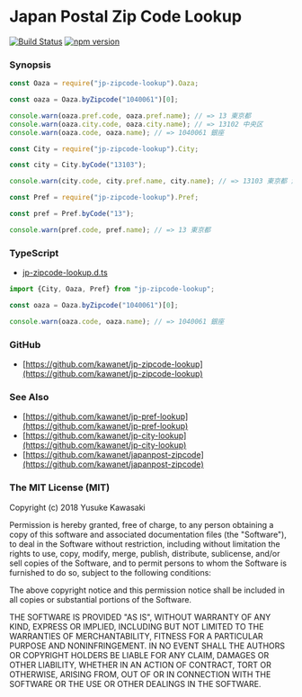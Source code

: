 # Japan Postal Zip Code Lookup

[![Build Status](https://travis-ci.org/kawanet/jp-zipcode-lookup.svg?branch=master)](https://travis-ci.org/kawanet/jp-zipcode-lookup) [![npm version](https://badge.fury.io/js/jp-zipcode-lookup.svg)](https://badge.fury.io/js/jp-zipcode-lookup)

### Synopsis

```js
const Oaza = require("jp-zipcode-lookup").Oaza;

const oaza = Oaza.byZipcode("1040061")[0];

console.warn(oaza.pref.code, oaza.pref.name); // => 13 東京都
console.warn(oaza.city.code, oaza.city.name); // => 13102 中央区
console.warn(oaza.code, oaza.name); // => 1040061 銀座
```

```js
const City = require("jp-zipcode-lookup").City;

const city = City.byCode("13103");

console.warn(city.code, city.pref.name, city.name); // => 13103 東京都 港区
```

```js
const Pref = require("jp-zipcode-lookup").Pref;

const pref = Pref.byCode("13");

console.warn(pref.code, pref.name); // => 13 東京都
```

### TypeScript

- [jp-zipcode-lookup.d.ts](https://github.com/kawanet/jp-zipcode-lookup/blob/master/types/jp-zipcode-lookup.d.ts)

```typescript
import {City, Oaza, Pref} from "jp-zipcode-lookup";

const oaza = Oaza.byZipcode("1040061")[0];

console.warn(oaza.code, oaza.name); // => 1040061 銀座
```

### GitHub

- [https://github.com/kawanet/jp-zipcode-lookup](https://github.com/kawanet/jp-zipcode-lookup)

### See Also

- [https://github.com/kawanet/jp-pref-lookup](https://github.com/kawanet/jp-pref-lookup)
- [https://github.com/kawanet/jp-city-lookup](https://github.com/kawanet/jp-city-lookup)
- [https://github.com/kawanet/japanpost-zipcode](https://github.com/kawanet/japanpost-zipcode)

### The MIT License (MIT)

Copyright (c) 2018 Yusuke Kawasaki

Permission is hereby granted, free of charge, to any person obtaining a copy
of this software and associated documentation files (the "Software"), to deal
in the Software without restriction, including without limitation the rights
to use, copy, modify, merge, publish, distribute, sublicense, and/or sell
copies of the Software, and to permit persons to whom the Software is
furnished to do so, subject to the following conditions:

The above copyright notice and this permission notice shall be included in all
copies or substantial portions of the Software.

THE SOFTWARE IS PROVIDED "AS IS", WITHOUT WARRANTY OF ANY KIND, EXPRESS OR
IMPLIED, INCLUDING BUT NOT LIMITED TO THE WARRANTIES OF MERCHANTABILITY,
FITNESS FOR A PARTICULAR PURPOSE AND NONINFRINGEMENT. IN NO EVENT SHALL THE
AUTHORS OR COPYRIGHT HOLDERS BE LIABLE FOR ANY CLAIM, DAMAGES OR OTHER
LIABILITY, WHETHER IN AN ACTION OF CONTRACT, TORT OR OTHERWISE, ARISING FROM,
OUT OF OR IN CONNECTION WITH THE SOFTWARE OR THE USE OR OTHER DEALINGS IN THE
SOFTWARE.
